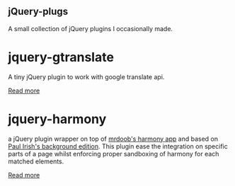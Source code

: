 jQuery-plugs
------------

A small collection of jQuery plugins I occasionally made.

# jquery-gtranslate
A tiny jQuery plugin to work with google translate api.

[Read more](tree/master/jquery-gtranslate)

# jquery-harmony
a jQuery plugin wrapper on top of [mrdoob's harmony app](http://mrdoob.com/projects/harmony/) and based on [Paul Irish's background edition](https://github.com/paulirish/harmony). This plugin ease the integration on specific parts of a page whilst enforcing  proper sandboxing of harmony for each matched elements.

[Read more](tree/master/jquery-harmony)


